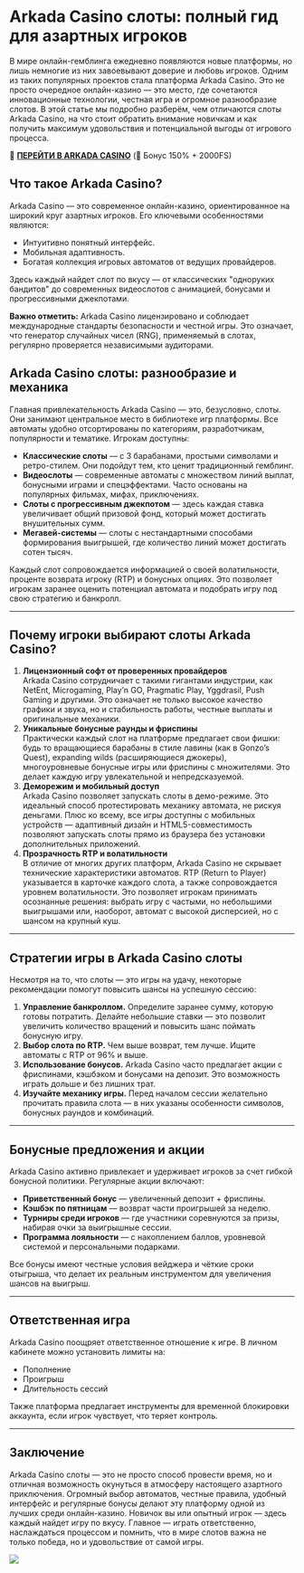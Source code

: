 # Arkada Casino слоты: полный гид для азартных игроков

В мире онлайн-гемблинга ежедневно появляются новые платформы, но лишь немногие из них завоевывают доверие и любовь игроков. Одним из таких популярных проектов стала платформа Arkada Casino. Это не просто очередное онлайн-казино — это место, где сочетаются инновационные технологии, честная игра и огромное разнообразие слотов. В этой статье мы подробно разберём, чем отличаются слоты Arkada Casino, на что стоит обратить внимание новичкам и как получить максимум удовольствия и потенциальной выгоды от игрового процесса.

🎰 **[ПЕРЕЙТИ В ARKADA CASINO](https://clck.ru/3Mmm8a "ПЕРЕЙТИ В ARKADA CASINO")** (🎁 Бонус 150% + 2000FS)


## Что такое Arkada Casino?

Arkada Casino — это современное онлайн-казино, ориентированное на широкий круг азартных игроков. Его ключевыми особенностями являются:
*   Интуитивно понятный интерфейс.
*   Мобильная адаптивность.
*   Богатая коллекция игровых автоматов от ведущих провайдеров.

Здесь каждый найдет слот по вкусу — от классических "одноруких бандитов" до современных видеослотов с анимацией, бонусами и прогрессивными джекпотами.

**Важно отметить:** Arkada Casino лицензировано и соблюдает международные стандарты безопасности и честной игры. Это означает, что генератор случайных чисел (RNG), применяемый в слотах, регулярно проверяется независимыми аудиторами.

## Arkada Casino слоты: разнообразие и механика

Главная привлекательность Arkada Casino — это, безусловно, слоты. Они занимают центральное место в библиотеке игр платформы. Все автоматы удобно отсортированы по категориям, разработчикам, популярности и тематике. Игрокам доступны:

*   **Классические слоты** — с 3 барабанами, простыми символами и ретро-стилем. Они подойдут тем, кто ценит традиционный гемблинг.
*   **Видеослоты** — современные автоматы с множеством линий выплат, бонусными играми и спецэффектами. Часто основаны на популярных фильмах, мифах, приключениях.
*   **Слоты с прогрессивным джекпотом** — здесь каждая ставка увеличивает общий призовой фонд, который может достигать внушительных сумм.
*   **Мегавей-системы** — слоты с нестандартными способами формирования выигрышей, где количество линий может достигать сотен тысяч.

Каждый слот сопровождается информацией о своей волатильности, проценте возврата игроку (RTP) и бонусных опциях. Это позволяет игрокам заранее оценить потенциал автомата и подобрать игру под свою стратегию и банкролл.

---

## Почему игроки выбирают слоты Arkada Casino?

1.  **Лицензионный софт от проверенных провайдеров**  
    Arkada Casino сотрудничает с такими гигантами индустрии, как NetEnt, Microgaming, Play’n GO, Pragmatic Play, Yggdrasil, Push Gaming и другими. Это означает не только высокое качество графики и звука, но и стабильность работы, честные выплаты и оригинальные механики.
2.  **Уникальные бонусные раунды и фриспины**  
    Практически каждый слот на платформе предлагает свои фишки: будь то вращающиеся барабаны в стиле лавины (как в Gonzo’s Quest), expanding wilds (расширяющиеся джокеры), многоуровневые бонусные игры или фриспины с множителями. Это делает каждую игру увлекательной и непредсказуемой.
3.  **Деморежим и мобильный доступ**  
    Arkada Casino позволяет запускать слоты в демо-режиме. Это идеальный способ протестировать механику автомата, не рискуя деньгами. Плюс ко всему, все игры доступны с мобильных устройств — адаптивный дизайн и HTML5-совместимость позволяют запускать слоты прямо из браузера без установки дополнительных приложений.
4.  **Прозрачность RTP и волатильности**  
    В отличие от многих других платформ, Arkada Casino не скрывает технические характеристики автоматов. RTP (Return to Player) указывается в карточке каждого слота, а также сопровождается уровнем волатильности. Это позволяет игрокам принимать осознанные решения: выбрать игру с частыми, но небольшими выигрышами или, наоборот, автомат с высокой дисперсией, но с шансом на крупный куш.

---

## Стратегии игры в Arkada Casino слоты

Несмотря на то, что слоты — это игры на удачу, некоторые рекомендации помогут повысить шансы на успешную сессию:

1.  **Управление банкроллом.** Определите заранее сумму, которую готовы потратить. Делайте небольшие ставки — это позволит увеличить количество вращений и повысить шанс поймать бонусную игру.
2.  **Выбор слота по RTP.** Чем выше возврат, тем лучше. Ищите автоматы с RTP от 96% и выше.
3.  **Использование бонусов.** Arkada Casino часто предлагает акции с фриспинами, кэшбэком и бонусами на депозит. Это возможность играть дольше и без лишних трат.
4.  **Изучайте механику игры.** Перед началом сессии желательно прочитать правила слота — в них указаны особенности символов, бонусных раундов и комбинаций.

---

## Бонусные предложения и акции

Arkada Casino активно привлекает и удерживает игроков за счет гибкой бонусной политики. Регулярные акции включают:

*   **Приветственный бонус** — увеличенный депозит + фриспины.
*   **Кэшбэк по пятницам** — возврат части проигрышей за неделю.
*   **Турниры среди игроков** — где участники соревнуются за призы, набирая очки за выигрышные сессии.
*   **Программа лояльности** — с накоплением баллов, уровневой системой и персональными подарками.

Все бонусы имеют честные условия вейджера и чёткие сроки отыгрыша, что делает их реальным инструментом для увеличения шансов на выигрыш.

---

## Ответственная игра

Arkada Casino поощряет ответственное отношение к игре. В личном кабинете можно установить лимиты на:
*   Пополнение
*   Проигрыш
*   Длительность сессий

Также платформа предлагает инструменты для временной блокировки аккаунта, если игрок чувствует, что теряет контроль.

---

## Заключение

Arkada Casino слоты — это не просто способ провести время, но и отличная возможность окунуться в атмосферу настоящего азартного приключения. Огромный выбор автоматов, честные правила, удобный интерфейс и регулярные бонусы делают эту платформу одной из лучших среди онлайн-казино. Новичок вы или опытный игрок — здесь каждый найдет игру по вкусу. Главное — играть ответственно, наслаждаться процессом и помнить, что в мире слотов важна не только победа, но и удовольствие от самой игры.

[![](https://i.ibb.co/yF8tXZFh/arkada-banner.png)](https://clck.ru/3Mmm8a)
